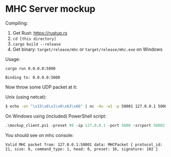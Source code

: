 MHC Server mockup
=================

Compiling:

1. Get Rust: https://rustup.rs
2. `cd [this directory]`
3. `cargo build --release`
4. Get binary: `target/release/mhc` or `target/release/mhc.exe` on Windows

Usage:

```
cargo run 0.0.0.0:5000

Binding to: 0.0.0.0:5000
```

Now throw some UDP packet at it:

Unix (using netcat):

```sh
$ echo -en "\x15\x6\x1\x0\x63\x66" | nc -4u -w1 -p 50001 127.0.0.1 5000
```

On Windows using (included) PowerShell script:

```ps
.\mockup_client.ps1 -preset 99 -ip 127.0.0.1 -port 5000 -srcport 50002
```

You should see on mhc console:

```
Valid MHC packet from: 127.0.0.1:50001 data: MHCPacket { protocol_id: 21, size: 6, command_type: 1, head: 0, preset: 16, signature: 102 }
```
